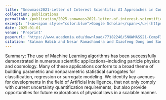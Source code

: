 ```yaml
---
title: "Snowmass2021-Letter of Interest Scientific AI Approaches in Computational Cosmology"
collection: publications
permalink: /publication/2025-snowmass2021-letter-of-interest-scientific-ai-appr
excerpt: '[<u><span style="color:blue">Google Scholar</span></u>](https://scholar.google.com/scholar?q=Snowmass2021-Letter+of+Interest+Scientific+AI+Approaches+in+Computational+Cosmology)'
date: 2025-01-01
venue: 'Preprint'
paperurl: 'https://www.academia.edu/download/77182246/SNOWMASS21-CompF3_CompF2_Ramachandra-109.pdf'
citation: 'Salman Habib and Nesar Ramachandra and Xiaofeng Dong and Sandeep Madireddy (2025). "Snowmass2021-Letter of Interest Scientific AI Approaches in Computational Cosmology". Preprint.'
---
```


Summary: The use of Machine Learning algorithms has been successfully demonstrated in numerous scientific applications–including particle physics and cosmology. Many of these applications conform to a broad theme of building parametric and nonparametric statistical surrogates for classification, regression or surrogate modeling. We identify key avenues for developments in the field of Artificial Intelligence, that not only comply with current uncertainty quantification requirements, but also provide opportunities for future explorations of physical laws in a scalable manner.
